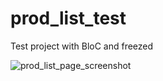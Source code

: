 # prod_list_test

Test project with BloC and freezed





![prod_list_page_screenshot](https://user-images.githubusercontent.com/98588940/151540527-766f16f5-f7dd-439a-b352-7bebd6bf0932.jpg)
